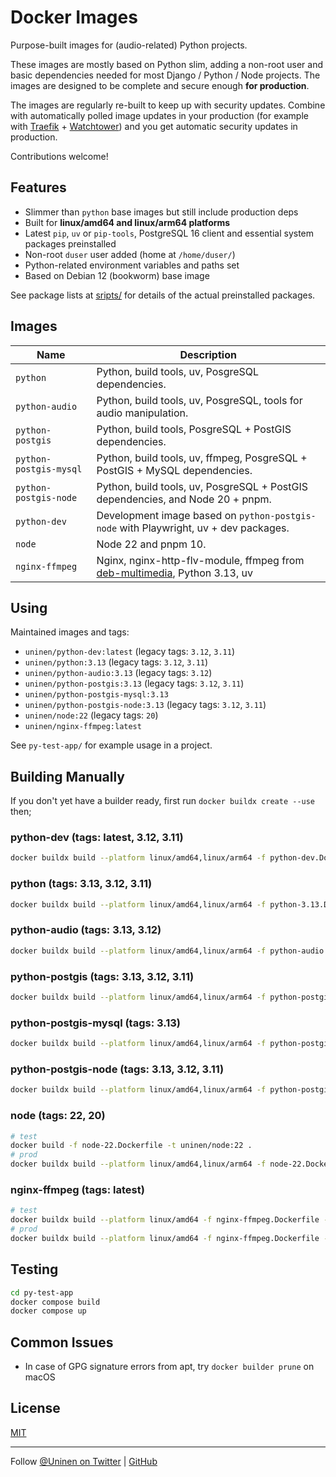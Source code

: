 # Docker Images

Purpose-built images for (audio-related) Python projects.

These images are mostly based on Python slim, adding a non-root user and basic dependencies needed for most Django / Python / Node projects. The images are designed to be complete and secure enough **for production**.

The images are regularly re-built to keep up with security updates. Combine with automatically polled image updates in your production (for example with [Traefik](https://traefik.io/) + [Watchtower](https://containrrr.dev/watchtower/)) and you get automatic security updates in production.

Contributions welcome!

## Features

- Slimmer than `python` base images but still include production deps
- Built for **linux/amd64 and linux/arm64 platforms**
- Latest `pip`, `uv` or `pip-tools`, PostgreSQL 16 client and essential system packages preinstalled
- Non-root `duser` user added (home at `/home/duser/`)
- Python-related environment variables and paths set
- Based on Debian 12 (bookworm) base image

See package lists at [sripts/](scripts/) for details of the actual preinstalled packages.

## Images

| Name                    | Description                                                                                                  |
| ----------------------- | ------------------------------------------------------------------------------------------------------------ |
| `python`                | Python, build tools, uv, PosgreSQL dependencies.                                                             |
| `python-audio`          | Python, build tools, uv, PosgreSQL, tools for audio manipulation.                                            |
| `python-postgis`        | Python, build tools, PosgreSQL + PostGIS dependencies.                                                       |
| `python-postgis-mysql ` | Python, build tools, uv, ffmpeg, PosgreSQL + PostGIS + MySQL dependencies.                                   |
| `python-postgis-node `  | Python, build tools, uv, PosgreSQL + PostGIS dependencies, and Node 20 + pnpm.                               |
| `python-dev`            | Development image based on `python-postgis-node` with Playwright, uv + dev packages.                         |
| `node`                  | Node 22 and pnpm 10.                                                                                         |
| `nginx-ffmpeg`          | Nginx, nginx-http-flv-module, ffmpeg from [deb-multimedia](https://www.deb-multimedia.org/), Python 3.13, uv |

## Using

Maintained images and tags:

- `uninen/python-dev:latest` (legacy tags: `3.12`, `3.11`)
- `uninen/python:3.13` (legacy tags: `3.12`, `3.11`)
- `uninen/python-audio:3.13` (legacy tags: `3.12`)
- `uninen/python-postgis:3.13` (legacy tags: `3.12`, `3.11`)
- `uninen/python-postgis-mysql:3.13`
- `uninen/python-postgis-node:3.13` (legacy tags: `3.12`, `3.11`)
- `uninen/node:22` (legacy tags: `20`)
- `uninen/nginx-ffmpeg:latest`

See `py-test-app/` for example usage in a project.

## Building Manually

If you don't yet have a builder ready, first run `docker buildx create --use` then;

### python-dev (tags: latest, 3.12, 3.11)

```sh
docker buildx build --platform linux/amd64,linux/arm64 -f python-dev.Dockerfile -t uninen/python-dev:latest . --push
```

### python (tags: 3.13, 3.12, 3.11)

```sh
docker buildx build --platform linux/amd64,linux/arm64 -f python-3.13.Dockerfile -t uninen/python:3.13 . --push
```

### python-audio (tags: 3.13, 3.12)

```sh
docker buildx build --platform linux/amd64,linux/arm64 -f python-audio.Dockerfile -t uninen/python-audio:3.13 . --push
```

### python-postgis (tags: 3.13, 3.12, 3.11)

```sh
docker buildx build --platform linux/amd64,linux/arm64 -f python-postgis-3.13.Dockerfile -t uninen/python-postgis:3.13 . --push
```

### python-postgis-mysql (tags: 3.13)

```sh
docker buildx build --platform linux/amd64,linux/arm64 -f python-postgis-mysql.Dockerfile -t uninen/python-mysql-node:3.13 . --push
```

### python-postgis-node (tags: 3.13, 3.12, 3.11)

```sh
docker buildx build --platform linux/amd64,linux/arm64 -f python-postgis-node.Dockerfile -t uninen/python-postgis-node:3.13 . --push
```

### node (tags: 22, 20)

```sh
# test
docker build -f node-22.Dockerfile -t uninen/node:22 .
# prod
docker buildx build --platform linux/amd64,linux/arm64 -f node-22.Dockerfile -t uninen/node:22 . --push
```

### nginx-ffmpeg (tags: latest)

```sh
# test
docker buildx build --platform linux/amd64 -f nginx-ffmpeg.Dockerfile -t uninen/nginx-ffmpeg:latest .
# prod
docker buildx build --platform linux/amd64 -f nginx-ffmpeg.Dockerfile -t uninen/nginx-ffmpeg:latest . --push
```

## Testing

```sh
cd py-test-app
docker compose build
docker compose up
```

## Common Issues

- In case of GPG signature errors from apt, try `docker builder prune` on macOS

## License

[MIT](./LICENCE)

---

Follow [@Uninen on Twitter](https://twitter.com/uninen) | [GitHub](https://github.com/Uninen)
